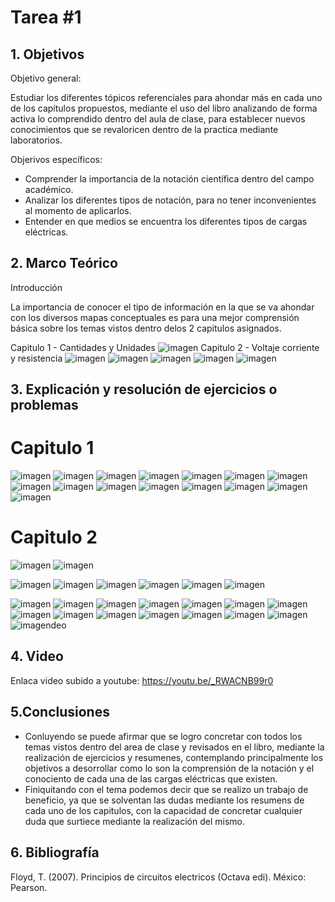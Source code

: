 # Tarea #1
## 1. Objetivos

Objetivo general:

Estudiar los diferentes tópicos referenciales para ahondar más en cada uno de los capítulos propuestos, mediante el uso del libro analizando de forma activa lo comprendido dentro del aula de clase, para establecer nuevos conocimientos que se revaloricen dentro de la practica mediante laboratorios.

Objerivos específicos:
* Comprender la importancia de la notación científica dentro del campo académico.
* Analizar los diferentes tipos de notación, para no tener inconvenientes al momento de aplicarlos.
* Entender en que medios se encuentra los diferentes tipos de cargas eléctricas.


## 2. Marco Teórico 
Introducción

La importancia de conocer el tipo de información en la que se va ahondar con los diversos mapas conceptuales es para una mejor comprensión básica sobre los temas vistos dentro delos 2 capitulos asignados.

Capitulo 1 - Cantidades y Unidades
![imagen](https://user-images.githubusercontent.com/116812651/201260953-ed23d096-e5d6-46f4-af18-931dd1d55d1b.png)
Capitulo 2 - Voltaje corriente y resistencia 
![imagen](https://user-images.githubusercontent.com/116812651/201264378-eee0e12d-91ce-4441-b204-cc2236591995.png)
![imagen](https://user-images.githubusercontent.com/116812651/201265918-cb3d4ae3-9e4d-422f-94de-59680bea7966.png)
![imagen](https://user-images.githubusercontent.com/116812651/201269889-0c3477d8-49f7-4905-8091-29cecc5318d9.png)
![imagen](https://user-images.githubusercontent.com/116812651/201271309-0bd6ee10-ed74-4d46-8522-8434f1058840.png)
![imagen](https://user-images.githubusercontent.com/116812651/201273024-58f0b521-69e5-48c1-bbc8-b4df7d5397df.png)


## 3. Explicación y resolución de ejercicios o problemas
# Capitulo 1
![imagen](https://user-images.githubusercontent.com/116812651/201250437-e63a57c8-2ce1-4797-a58c-b8510718d70d.png)
![imagen](https://user-images.githubusercontent.com/116812651/201250482-9a5da6d7-637c-4c06-b670-c9f1ed1a6e87.png)
![imagen](https://user-images.githubusercontent.com/116812651/201250549-c4b535a0-c9e1-4504-9659-d7f07ebddb43.png)
![imagen](https://user-images.githubusercontent.com/116812651/201250588-b92b4696-cc04-4ef4-8033-e91d4874d9dc.png)
![imagen](https://user-images.githubusercontent.com/116812651/201250627-1d391ca7-4b71-4f67-8b13-0bd5871df6dd.png)
![imagen](https://user-images.githubusercontent.com/116812651/201250660-d1415970-633f-451f-b2b6-135efd4ab87c.png)
![imagen](https://user-images.githubusercontent.com/116812651/201250818-ff6295ff-591a-4c75-820c-feba519bdecf.png)
![imagen](https://user-images.githubusercontent.com/116812651/201250863-af352e62-ee87-467e-9e12-96acaf8c3a62.png)
![imagen](https://user-images.githubusercontent.com/116812651/201250899-d65b277a-d77d-4e29-970b-c086b6e151d0.png)
![imagen](https://user-images.githubusercontent.com/116812651/201250949-1be17034-3c4a-4eb0-89d8-cb9756cbebb0.png)
![imagen](https://user-images.githubusercontent.com/116812651/201251177-3a72c481-b9bb-491e-a33d-1cdae497dfc0.png)
![imagen](https://user-images.githubusercontent.com/116812651/201251219-c25508d3-99a1-466a-89d4-532325f58640.png)
![imagen](https://user-images.githubusercontent.com/116812651/201251284-8d17aff4-4ad2-46a7-885e-ce7844a26c08.png)
![imagen](https://user-images.githubusercontent.com/116812651/201251347-c98fe529-9c36-4375-9360-4748bdf76a54.png)
![imagen](https://user-images.githubusercontent.com/116812651/201251395-cadd64d3-368f-4c29-8141-3b1a945c517e.png)

# Capitulo 2

![imagen](https://user-images.githubusercontent.com/116812651/201252245-8b392f88-0129-4bd2-b79b-55ba73282fa6.png)
![imagen](https://user-images.githubusercontent.com/116812651/201252269-20d881a8-e641-41f7-9841-243f1053a8b7.png)

![imagen](https://user-images.githubusercontent.com/116812651/201252303-d95606c7-8cc3-45d0-9b28-614c0b70fb3f.png)
![imagen](https://user-images.githubusercontent.com/116812651/201252333-96f600f6-8883-4144-990c-4dbed603bf27.png)
![imagen](https://user-images.githubusercontent.com/116812651/201252501-6205164e-816d-4d6f-b8f5-5ba2f66f66ea.png)
![imagen](https://user-images.githubusercontent.com/116812651/201252534-21aedabb-03bb-4fc3-bb48-dd0bc884b72b.png)
![imagen](https://user-images.githubusercontent.com/116812651/201252568-93e52808-fe2d-4306-af05-9cfdbbebf07c.png)
![imagen](https://user-images.githubusercontent.com/116812651/201252618-9bda31ee-74ed-44d2-ba11-f8e688fb9b72.png)

![imagen](https://user-images.githubusercontent.com/116812651/201252656-22511146-d60a-4c20-afbb-31d241809a34.png)
![imagen](https://user-images.githubusercontent.com/116812651/201252681-3f5981f5-3795-4730-84c5-9cf4aa35173a.png)
![imagen](https://user-images.githubusercontent.com/116812651/201252708-4c26686d-2542-4e9d-a9c1-38fc90946739.png)
![imagen](https://user-images.githubusercontent.com/116812651/201252755-c39b6373-9f7b-4aeb-945f-b9c4137e8f9e.png)
![imagen](https://user-images.githubusercontent.com/116812651/201252791-af873012-c4ce-4b42-b6da-eecc8ef9f6c9.png)
![imagen](https://user-images.githubusercontent.com/116812651/201252870-163aef03-68bc-4f9c-a698-555aea8fb0c7.png)
![imagen](https://user-images.githubusercontent.com/116812651/201252910-ac7fd8d4-dc25-420c-b20a-7584040ed0ce.png)
![imagen](https://user-images.githubusercontent.com/116812651/201253193-267ea8e5-b875-4b14-9ca7-2201471f07fa.png)
![imagen](https://user-images.githubusercontent.com/116812651/201253279-90954015-240d-4d5e-8f78-d0fae1888331.png)
![imagen](https://user-images.githubusercontent.com/116812651/201253310-69936162-cdf0-4ce9-8f44-07b267c44dfa.png)
![imagen](https://user-images.githubusercontent.com/116812651/201253335-5b50dd98-7859-4325-9a69-d06f4c3df2aa.png)
![imagen](https://user-images.githubusercontent.com/116812651/201253369-d4e1cbb6-af6e-4f8a-a4b0-98e11486ff57.png)
![imagen](https://user-images.githubusercontent.com/116812651/201273265-1f6f7be9-f15e-40a1-94c1-9902bd6be8cb.png)
![imagen](https://user-images.githubusercontent.com/116812651/201253415-51c4dc55-2e3c-4b4a-b158-57ad1f6a2da0.png)
![imagen](https://user-images.githubusercontent.com/116812651/201253571-f382ac34-cc68-48c3-81c8-d4b00e84a395.png)deo

## 4. Video
Enlaca video subido a youtube: https://youtu.be/_RWACNB99r0

## 5.Conclusiones

* Conluyendo se puede afirmar que se logro concretar con todos los temas vistos dentro del area de clase y revisados en el libro, mediante la realización de ejercicios y resumenes, contemplando principalmente los objetivos a desorrollar como lo son la comprensión de la notación y el conociento de cada una de las cargas eléctricas que existen.
* Finiquitando con el tema podemos decir que se realizo un trabajo de beneficio, ya que se solventan las dudas mediante los resumens de cada uno de los capitulos, con la capacidad de concretar cualquier duda que surtiece mediante la realización del mismo.

## 6. Bibliografía
Floyd, T. (2007). Principios de circuitos electricos (Octava edi). México: Pearson.
